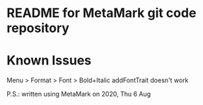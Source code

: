 # README for MetaMark git code repository 

# Known Issues

Menu > Format > Font > Bold+Italic addFontTrait doesn't work





P.S.: written using MetaMark on 2020, Thu 6 Aug 